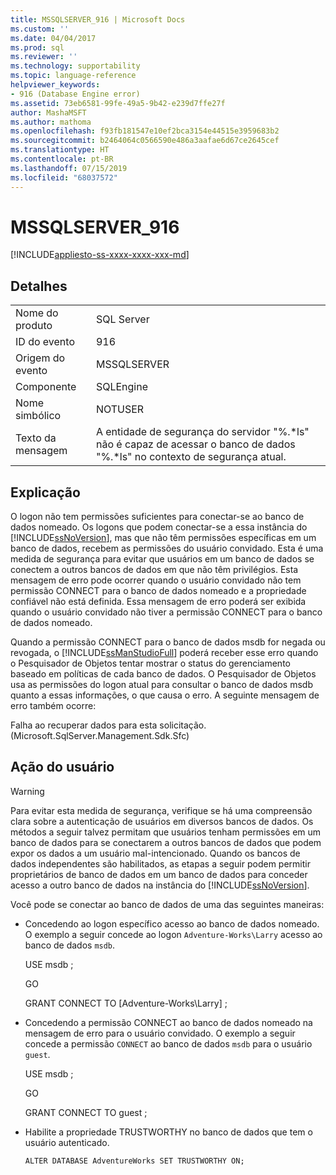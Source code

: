 ```yaml
---
title: MSSQLSERVER_916 | Microsoft Docs
ms.custom: ''
ms.date: 04/04/2017
ms.prod: sql
ms.reviewer: ''
ms.technology: supportability
ms.topic: language-reference
helpviewer_keywords:
- 916 (Database Engine error)
ms.assetid: 73eb6581-99fe-49a5-9b42-e239d7ffe27f
author: MashaMSFT
ms.author: mathoma
ms.openlocfilehash: f93fb181547e10ef2bca3154e44515e3959683b2
ms.sourcegitcommit: b2464064c0566590e486a3aafae6d67ce2645cef
ms.translationtype: HT
ms.contentlocale: pt-BR
ms.lasthandoff: 07/15/2019
ms.locfileid: "68037572"
---
```

# <a name="mssqlserver916"></a>MSSQLSERVER_916
[!INCLUDE[appliesto-ss-xxxx-xxxx-xxx-md](../../includes/appliesto-ss-xxxx-xxxx-xxx-md.md)]
  
## <a name="details"></a>Detalhes  
  
|||  
|-|-|  
|Nome do produto|SQL Server|  
|ID do evento|916|  
|Origem do evento|MSSQLSERVER|  
|Componente|SQLEngine|  
|Nome simbólico|NOTUSER|  
|Texto da mensagem|A entidade de segurança do servidor "%.*ls" não é capaz de acessar o banco de dados "%.\*ls" no contexto de segurança atual.|  
  
## <a name="explanation"></a>Explicação  
O logon não tem permissões suficientes para conectar-se ao banco de dados nomeado. Os logons que podem conectar-se a essa instância do [!INCLUDE[ssNoVersion](../../includes/ssnoversion-md.md)], mas que não têm permissões específicas em um banco de dados, recebem as permissões do usuário convidado. Esta é uma medida de segurança para evitar que usuários em um banco de dados se conectem a outros bancos de dados em que não têm privilégios. Esta mensagem de erro pode ocorrer quando o usuário convidado não tem permissão CONNECT para o banco de dados nomeado e a propriedade confiável não está definida. Essa mensagem de erro poderá ser exibida quando o usuário convidado não tiver a permissão CONNECT para o banco de dados nomeado.  
  
Quando a permissão CONNECT para o banco de dados msdb for negada ou revogada, o [!INCLUDE[ssManStudioFull](../../includes/ssmanstudiofull-md.md)] poderá receber esse erro quando o Pesquisador de Objetos tentar mostrar o status do gerenciamento baseado em políticas de cada banco de dados. O Pesquisador de Objetos usa as permissões do logon atual para consultar o banco de dados msdb quanto a essas informações, o que causa o erro. A seguinte mensagem de erro também ocorre:  
  
Falha ao recuperar dados para esta solicitação. (Microsoft.SqlServer.Management.Sdk.Sfc)  
  
## <a name="user-action"></a>Ação do usuário  
  
> [!WARNING]  
> Para evitar esta medida de segurança, verifique se há uma compreensão clara sobre a autenticação de usuários em diversos bancos de dados. Os métodos a seguir talvez permitam que usuários tenham permissões em um banco de dados para se conectarem a outros bancos de dados que podem expor os dados a um usuário mal-intencionado. Quando os bancos de dados independentes são habilitados, as etapas a seguir podem permitir proprietários de banco de dados em um banco de dados para conceder acesso a outro banco de dados na instância do [!INCLUDE[ssNoVersion](../../includes/ssnoversion-md.md)].  
  
Você pode se conectar ao banco de dados de uma das seguintes maneiras:  
  
-   Concedendo ao logon específico acesso ao banco de dados nomeado. O exemplo a seguir concede ao logon `Adventure-Works\Larry` acesso ao banco de dados `msdb`.  
  
    USE msdb ;  
  
    GO  
  
    GRANT CONNECT TO [Adventure-Works\Larry] ;  
  
-   Concedendo a permissão CONNECT ao banco de dados nomeado na mensagem de erro para o usuário convidado. O exemplo a seguir concede a permissão `CONNECT` ao banco de dados `msdb` para o usuário `guest`.  
  
    USE msdb ;  
  
    GO  
  
    GRANT CONNECT TO guest ;  
  
-   Habilite a propriedade TRUSTWORTHY no banco de dados que tem o usuário autenticado.  
  
    `ALTER DATABASE AdventureWorks SET TRUSTWORTHY ON;`  
  
